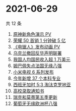 # 2021-06-29

共 12 条

<!-- BEGIN ZHIHUSEARCH -->
<!-- 最后更新时间 Tue Jun 29 2021 12:09:44 GMT+0800 (China Standard Time) -->
1. [原神新角色演示 PV](https://www.zhihu.com/search?q=原神)
1. [荣耀 50 首销 1 分钟破 5 亿](https://www.zhihu.com/search?q=荣耀50)
1. [《电锯人》发布动画 PV  ](https://www.zhihu.com/search?q=电锯人)
1. [乌克兰撤回反华声明联署](https://www.zhihu.com/search?q=乌克兰)
1. [我国人均国民收入超 1 万美元](https://www.zhihu.com/search?q=人均国民收入)
1. [姆巴佩失点法国无缘八强](https://www.zhihu.com/search?q=法国队)
1. [小米电视 6 系列发布](https://www.zhihu.com/search?q=小米电视)
1. [今年新增 37 个本科专业](https://www.zhihu.com/search?q=新专业)
1. [西班牙加时 5:3 淘汰克罗地亚](https://www.zhihu.com/search?q=西班牙队)
1. [高校录取通知书](https://www.zhihu.com/search?q=高校录取通知书)
1. [瑞克和莫蒂第五季更新](https://www.zhihu.com/search?q=瑞克和莫蒂)
1. [葡萄牙无缘欧洲杯八强](https://www.zhihu.com/search?q=葡萄牙队)
<!-- END ZHIHUSEARCH -->
